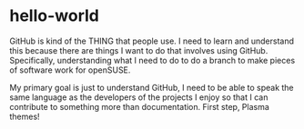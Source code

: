 # hello-world

GitHub is kind of the THING that people use. I need to learn and understand this because there are things I want to do that involves using GitHub. Specifically, understanding what I need to do to do a branch to make pieces of software work for openSUSE.

My primary goal is just to understand GitHub, I need to be able to speak the same language as the developers of the projects I enjoy so that I can contribute to something more than documentation. First step, Plasma themes!
